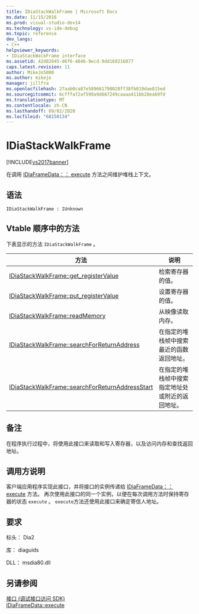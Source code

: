 ```yaml
---
title: IDiaStackWalkFrame | Microsoft Docs
ms.date: 11/15/2016
ms.prod: visual-studio-dev14
ms.technology: vs-ide-debug
ms.topic: reference
dev_langs:
- C++
helpviewer_keywords:
- IDiaStackWalkFrame interface
ms.assetid: 42d82845-d6f6-4846-9ecd-9dd169216077
caps.latest.revision: 11
author: MikeJo5000
ms.author: mikejo
manager: jillfra
ms.openlocfilehash: 27aab0ca87e589661798028ff38fb019dae815ed
ms.sourcegitcommit: 6cfffa72af599a9d667249caaaa411bb28ea69fd
ms.translationtype: MT
ms.contentlocale: zh-CN
ms.lasthandoff: 09/02/2020
ms.locfileid: "68150134"
---
```

# <a name="idiastackwalkframe"></a>IDiaStackWalkFrame
[!INCLUDE[vs2017banner](../../includes/vs2017banner.md)]

在调用 [IDiaFrameData：： execute](../../debugger/debug-interface-access/idiaframedata-execute.md) 方法之间维护堆栈上下文。  
  
## <a name="syntax"></a>语法  
  
```  
IDiaStackWalkFrame : IUnknown  
```  
  
## <a name="methods-in-vtable-order"></a>Vtable 顺序中的方法  
 下表显示的方法 `IDiaStackWalkFrame` 。  
  
|方法|说明|  
|------------|-----------------|  
|[IDiaStackWalkFrame::get_registerValue](../../debugger/debug-interface-access/idiastackwalkframe-get-registervalue.md)|检索寄存器的值。|  
|[IDiaStackWalkFrame::put_registerValue](../../debugger/debug-interface-access/idiastackwalkframe-put-registervalue.md)|设置寄存器的值。|  
|[IDiaStackWalkFrame::readMemory](../../debugger/debug-interface-access/idiastackwalkframe-readmemory.md)|从映像读取内存。|  
|[IDiaStackWalkFrame::searchForReturnAddress](../../debugger/debug-interface-access/idiastackwalkframe-searchforreturnaddress.md)|在指定的堆栈帧中搜索最近的函数返回地址。|  
|[IDiaStackWalkFrame::searchForReturnAddressStart](../../debugger/debug-interface-access/idiastackwalkframe-searchforreturnaddressstart.md)|在指定的堆栈帧中搜索指定地址处或附近的返回地址。|  
  
## <a name="remarks"></a>备注  
 在程序执行过程中，将使用此接口来读取和写入寄存器，以及访问内存和查找返回地址。  
  
## <a name="notes-for-callers"></a>调用方说明  
 客户端应用程序实现此接口，并将接口的实例传递给 [IDiaFrameData：： execute](../../debugger/debug-interface-access/idiaframedata-execute.md) 方法。 再次使用此接口的同一个实例，以便在每次调用方法时保持寄存器的状态 `execute` 。 `execute`方法还使用此接口来确定寄信人地址。  
  
## <a name="requirements"></a>要求  
 标头： Dia2  
  
 库： diaguids  
  
 DLL： msdia80.dll  
  
## <a name="see-also"></a>另请参阅  
 [接口 (调试接口访问 SDK) ](../../debugger/debug-interface-access/interfaces-debug-interface-access-sdk.md)   
 [IDiaFrameData::execute](../../debugger/debug-interface-access/idiaframedata-execute.md)

